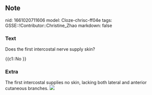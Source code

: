 ## Note
nid: 1661020711606
model: Cloze-chrisc-ff04e
tags: GSSE::!Contributor::Christine_Zhao
markdown: false

### Text
Does the first intercostal nerve supply skin?

{{c1::No }}

### Extra
The first intercostal supplies no skin, lacking both lateral and
anterior cutaneous branches. <img src="136-2.jpg">
